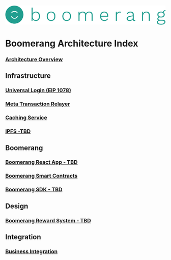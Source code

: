 ![alt text](https://github.com/BoomerangProject/boomerang-wiki/blob/master/images/logo.png "Boomerang Logo")
# Boomerang Architecture Index
### [Architecture Overview](https://github.com/BoomerangProject/boomerang-wiki/blob/master/architecture/Overview.md)

## Infrastructure
### [Universal Login (EIP 1078)](https://github.com/BoomerangProject/boomerang-wiki/blob/master/architecture/UniversalLogin.md)
### [Meta Transaction Relayer](https://github.com/BoomerangProject/boomerang-wiki/blob/master/architecture/MetaTransactionRelayer.md)
### [Caching Service](https://github.com/BoomerangProject/boomerang-wiki/blob/master/architecture/CachingService.md)
### [IPFS -TBD]()

## Boomerang
### [Boomerang React App - TBD]()
### [Boomerang Smart Contracts](https://github.com/BoomerangProject/boomerang/blob/master/boomerang-contracts/README.md)
### [Boomerang SDK - TBD]()

## Design
### [Boomerang Reward System - TBD]()

## Integration
### [Business Integration](https://github.com/BoomerangProject/boomerang-wiki/blob/master/architecture/SkedaddleOnboarding.md)
